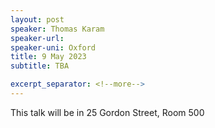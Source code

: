 ```yaml
---
layout: post
speaker: Thomas Karam
speaker-url: 
speaker-uni: Oxford
title: 9 May 2023
subtitle: TBA

excerpt_separator: <!--more-->
---
```


This talk will be in 25 Gordon Street, Room 500

<!--more-->
